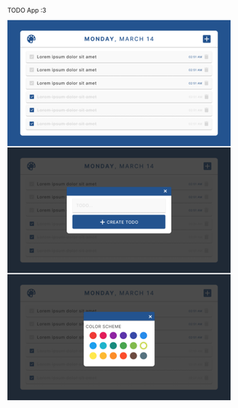 TODO App :3

![1](https://github.com/M-Satou58/react-todo-app/blob/main/images/Frame%202.png?raw=true)
![2](https://github.com/M-Satou58/react-todo-app/blob/main/images/Frame%203.png?raw=true)
![3](https://github.com/M-Satou58/react-todo-app/blob/main/images/Frame%204.png?raw=true)
